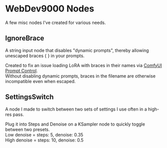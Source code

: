 # WebDev9000 Nodes

A few misc nodes I've created for various needs.

## IgnoreBrace

A string input node that disables "dynamic prompts", thereby allowing unescaped braces { } in your prompts.

Created to fix an issue loading LoRA with braces in their names via [ComfyUI Prompt Control](https://github.com/asagi4/comfyui-prompt-control).<br />
Without disabling dynamic prompts, braces in the filename are otherwise incompatible even when escaped.

## SettingsSwitch

A node I made to switch between two sets of settings I use often in a high-res pass.

Plug it into Steps and Denoise on a KSampler node to quickly toggle between two presets. <br />
Low denoise = steps: 5, denoise: 0.35<br />
High denoise = steps: 10, denoise: 0.5